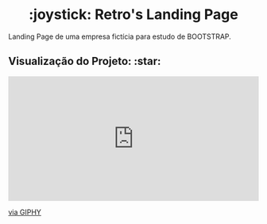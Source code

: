<h1 align="center"> :joystick: Retro's Landing Page </h1>
<p align="justify"> Landing Page de uma empresa fictícia para estudo de BOOTSTRAP. </p>

<h2> Visualização do Projeto: :star: </h2>
<div style="width:100%;height:0;padding-bottom:50%;position:relative;"><iframe src="https://giphy.com/embed/8PGOg7rrZdmG5bxtd5" width="100%" height="100%" style="position:absolute" frameBorder="0" class="giphy-embed" allowFullScreen></iframe></div><p><a href="https://giphy.com/gifs/8PGOg7rrZdmG5bxtd5">via GIPHY</a></p>
